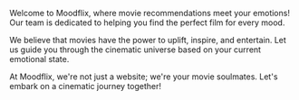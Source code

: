 Welcome to Moodflix, where movie recommendations meet your emotions! Our team is dedicated to helping you find the perfect film for every mood.

We believe that movies have the power to uplift, inspire, and entertain. Let us guide you through the cinematic universe based on your current emotional state.

At Moodflix, we're not just a website; we're your movie soulmates. Let's embark on a cinematic journey together!
